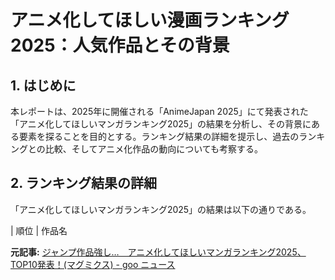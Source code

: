 # アニメ化してほしい漫画ランキング2025：人気作品とその背景

## 1. はじめに

本レポートは、2025年に開催される「AnimeJapan 2025」にて発表された「アニメ化してほしいマンガランキング2025」の結果を分析し、その背景にある要素を探ることを目的とする。ランキング結果の詳細を提示し、過去のランキングとの比較、そしてアニメ化作品の動向についても考察する。

## 2. ランキング結果の詳細

「アニメ化してほしいマンガランキング2025」の結果は以下の通りである。

| 順位 | 作品名 

**元記事:** [ジャンプ作品強し…　アニメ化してほしいマンガランキング2025、TOP10発表！(マグミクス) - goo ニュース](https://news.goo.ne.jp/article/magmix/entertainment/magmix-287899.html)